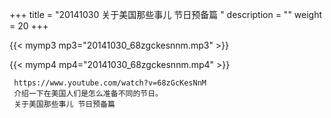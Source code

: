 +++
title = "20141030  关于美国那些事儿 节日预备篇 "
description = ""
weight = 20
+++

{{< mymp3 mp3="20141030_68zgckesnnm.mp3" >}}

{{< mymp4 mp4="20141030_68zgckesnnm.mp4" >}}

     https://www.youtube.com/watch?v=68zGcKesNnM 
     介绍一下在美国人们是怎么准备不同的节日。 
     关于美国那些事儿 节日预备篇 
